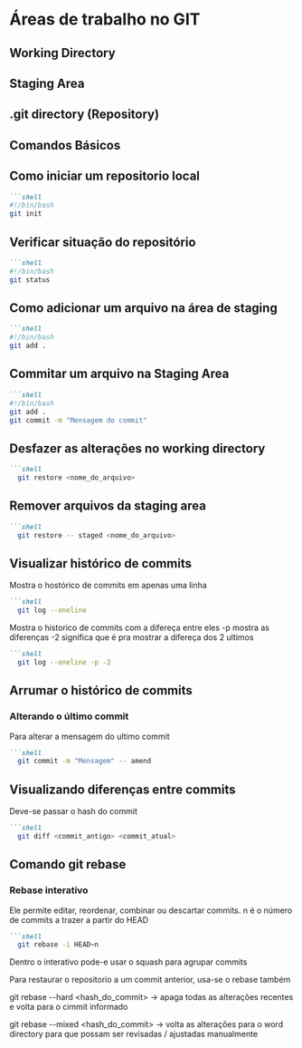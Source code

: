 # Áreas de trabalho no GIT

## Working Directory

## Staging Area

## .git directory (Repository)

## Comandos Básicos

## Como iniciar um repositorio local

```md
```shell
#!/bin/bash
git init
```

## Verificar situação do repositório

```md
```shell
#!/bin/bash
git status
```

## Como adicionar um arquivo na área de staging

```md
```shell
#!/bin/bash
git add .
```

## Commitar um arquivo na Staging Area

```md
```shell
#!/bin/bash
git add .
git commit -m "Mensagem do commit"
```

## Desfazer as alterações no working directory

```md
```shell
  git restore <nome_do_arquivo>
```

## Remover arquivos da staging area

```md
```shell
  git restore -- staged <nome_do_arquivo>
```

## Visualizar histórico de commits

Mostra o hostórico de commits em apenas uma linha

```md
```shell
  git log --oneline
```

Mostra o historico de commits com a difereça entre eles
  -p mostra as diferenças
  -2 significa que é pra mostrar a difereça dos 2 ultimos

```md
```shell
  git log --oneline -p -2 
```

## Arrumar o histórico de commits

### Alterando o último commit

Para alterar a mensagem do ultimo commit

```md
```shell
  git commit -m "Mensagem" -- amend
```

## Visualizando diferenças entre commits

Deve-se passar o hash do commit

```md
```shell
  git diff <commit_antigo> <commit_atual>
```

## Comando git rebase

### Rebase interativo

Ele permite editar, reordenar, combinar ou descartar commits. n é o número de commits a trazer a partir do HEAD

```md
```shell
  git rebase -i HEAD~n
```

Dentro o interativo pode-e usar o squash para agrupar commits

Para restaurar o repositorio a um commit anterior, usa-se o rebase também

git rebase --hard <hash_do_commit> -> apaga todas as alterações recentes e volta para o cimmit informado

git  rebase --mixed <hash_do_commit> -> volta as alterações para o word directory para que possam ser revisadas / ajustadas manualmente


